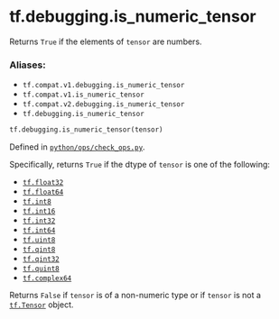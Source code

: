 <div itemscope itemtype="http://developers.google.com/ReferenceObject">
<meta itemprop="name" content="tf.debugging.is_numeric_tensor" />
<meta itemprop="path" content="Stable" />
</div>

# tf.debugging.is_numeric_tensor

Returns `True` if the elements of `tensor` are numbers.

### Aliases:

* `tf.compat.v1.debugging.is_numeric_tensor`
* `tf.compat.v1.is_numeric_tensor`
* `tf.compat.v2.debugging.is_numeric_tensor`
* `tf.debugging.is_numeric_tensor`

``` python
tf.debugging.is_numeric_tensor(tensor)
```



Defined in [`python/ops/check_ops.py`](/code/stable/tensorflow/python/ops/check_ops.py).

<!-- Placeholder for "Used in" -->

Specifically, returns `True` if the dtype of `tensor` is one of the following:

* <a href="../../tf.md#float32"><code>tf.float32</code></a>
* <a href="../../tf.md#float64"><code>tf.float64</code></a>
* <a href="../../tf.md#int8"><code>tf.int8</code></a>
* <a href="../../tf.md#int16"><code>tf.int16</code></a>
* <a href="../../tf.md#int32"><code>tf.int32</code></a>
* <a href="../../tf.md#int64"><code>tf.int64</code></a>
* <a href="../../tf.md#uint8"><code>tf.uint8</code></a>
* <a href="../../tf.md#qint8"><code>tf.qint8</code></a>
* <a href="../../tf.md#qint32"><code>tf.qint32</code></a>
* <a href="../../tf.md#quint8"><code>tf.quint8</code></a>
* <a href="../../tf.md#complex64"><code>tf.complex64</code></a>

Returns `False` if `tensor` is of a non-numeric type or if `tensor` is not
a <a href="../../tf/Tensor.md"><code>tf.Tensor</code></a> object.